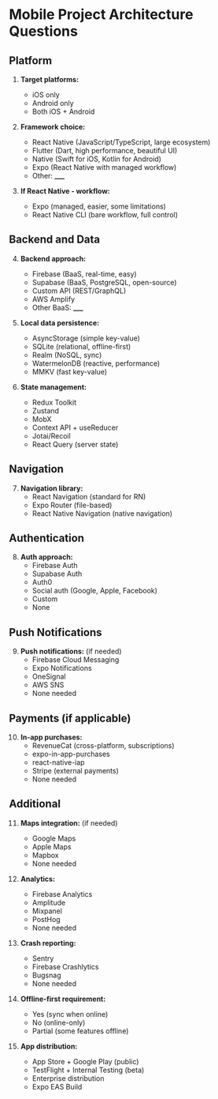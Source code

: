 # Mobile Project Architecture Questions

## Platform

1. **Target platforms:**

   - iOS only
   - Android only
   - Both iOS + Android

2. **Framework choice:**

   - React Native (JavaScript/TypeScript, large ecosystem)
   - Flutter (Dart, high performance, beautiful UI)
   - Native (Swift for iOS, Kotlin for Android)
   - Expo (React Native with managed workflow)
   - Other: **\_\_\_**

3. **If React Native - workflow:**
   - Expo (managed, easier, some limitations)
   - React Native CLI (bare workflow, full control)

## Backend and Data

4. **Backend approach:**

   - Firebase (BaaS, real-time, easy)
   - Supabase (BaaS, PostgreSQL, open-source)
   - Custom API (REST/GraphQL)
   - AWS Amplify
   - Other BaaS: **\_\_\_**

5. **Local data persistence:**

   - AsyncStorage (simple key-value)
   - SQLite (relational, offline-first)
   - Realm (NoSQL, sync)
   - WatermelonDB (reactive, performance)
   - MMKV (fast key-value)

6. **State management:**
   - Redux Toolkit
   - Zustand
   - MobX
   - Context API + useReducer
   - Jotai/Recoil
   - React Query (server state)

## Navigation

7. **Navigation library:**
   - React Navigation (standard for RN)
   - Expo Router (file-based)
   - React Native Navigation (native navigation)

## Authentication

8. **Auth approach:**
   - Firebase Auth
   - Supabase Auth
   - Auth0
   - Social auth (Google, Apple, Facebook)
   - Custom
   - None

## Push Notifications

9. **Push notifications:** (if needed)
   - Firebase Cloud Messaging
   - Expo Notifications
   - OneSignal
   - AWS SNS
   - None needed

## Payments (if applicable)

10. **In-app purchases:**
    - RevenueCat (cross-platform, subscriptions)
    - expo-in-app-purchases
    - react-native-iap
    - Stripe (external payments)
    - None needed

## Additional

11. **Maps integration:** (if needed)

    - Google Maps
    - Apple Maps
    - Mapbox
    - None needed

12. **Analytics:**

    - Firebase Analytics
    - Amplitude
    - Mixpanel
    - PostHog
    - None needed

13. **Crash reporting:**

    - Sentry
    - Firebase Crashlytics
    - Bugsnag
    - None needed

14. **Offline-first requirement:**

    - Yes (sync when online)
    - No (online-only)
    - Partial (some features offline)

15. **App distribution:**
    - App Store + Google Play (public)
    - TestFlight + Internal Testing (beta)
    - Enterprise distribution
    - Expo EAS Build
